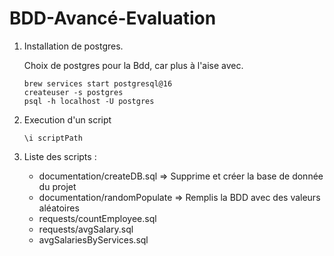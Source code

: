 # BDD-Avancé-Evaluation

1. Installation de postgres.

    Choix de postgres pour la Bdd, car plus à l'aise avec.
    ```shell
   brew services start postgresql@16
   createuser -s postgres
   psql -h localhost -U postgres
   ```
2. Execution d'un script
   ```postgresql
   \i scriptPath
   ```
   
3. Liste des scripts :
   - documentation/createDB.sql => Supprime et créer la base de donnée du projet
   - documentation/randomPopulate => Remplis la BDD avec des valeurs aléatoires
   - requests/countEmployee.sql
   - requests/avgSalary.sql
   - avgSalariesByServices.sql

